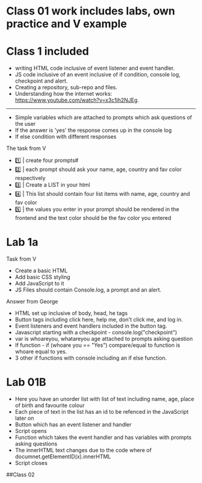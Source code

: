# Class 01 work includes labs, own practice and V example

# Class 1 included 
- writing HTML code inclusive of event listener and event handler.
- JS code inclusive of an event inclusive of if condition, console log, checkpoint and alert. 
- Creating a repository, sub-repo and files. 
- Understanding how the internet works: https://www.youtube.com/watch?v=x3c1ih2NJEg. 
______________________________________________________________________

- Simple variables which are attached to prompts which ask questions of the user
- If the answer is 'yes' the response comes up in the console log
- If else condition with different responses

The task from V 
- 1️⃣  | create four prompts#
- 2️⃣  | each prompt should ask your name, age, country and fav color respectively
- 3️⃣  | Create a LIST in your html
- 4️⃣  | This list should contain four list items with name, age, country and fav color
- 5️⃣  | the values you enter in your prompt should be rendered in the frontend and the text color should be the fav color you entered

# Lab 1a
Task from V 
- Create a basic HTML
- Add basic CSS styling 
- Add JavaScript to it
- JS Files should contain Console.log, a prompt and an alert.

Answer from George
- HTML set up inclusive of body, head, he tags
- Button tags including click here, help me, don't click me, and log in. 
- Event listeners and event handlers included in the button tag.
- Javascript starting with a checkpoint - console.log("checkpoint")
- var is whoareyou, whatareyou age attached to prompts asking question
- If function - if (whoare you == "Yes") compare/equal to function is whoare equal to yes.
- 3 other if functions with console including an if else function.

# Lab 01B
- Here you have an unorder list with list of text including name, age, place of birth and favourite colour
- Each piece of text in the list has an id to be refenced in the JavaScript later on
- Button which has an event listener and handler
- Script opens
- Function which takes the event handler and has variables with prompts asking questions
- The innerHTML text changes due to the code where of documnet.getElementID(x).innerHTML 
- Script closes 


##Class 02

